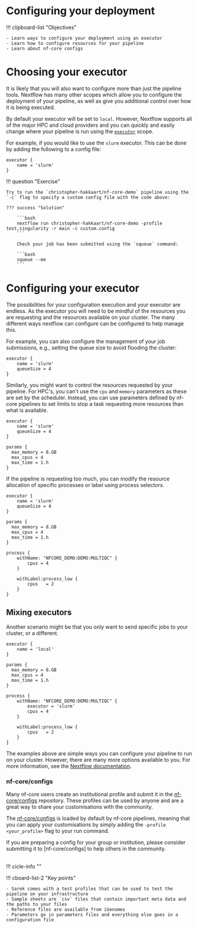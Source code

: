 # Configuring your deployment

!!! clipboard-list "Objectives"

    - Learn ways to configure your deployment using an executor
    - Learn how to configure resources for your pipeline
    - Learn about nf-core configs

# Choosing your executor

It is likely that you will also want to configure more than just the pipeline tools. Nextflow has many other scopes which allow you to configure the deployment of your pipeline, as well as give you additional control over how it is being executed.

By default your executor will be set to `local`. However, Nextflow supports all of the major HPC and cloud providers and you can quickly and easily change where your pipeline is run using the [`executor`](https://www.nextflow.io/docs/latest/executor.html#executors) scope.

For example, if you would like to use the `slurm` executor. This can be done by adding the following to a config file:

```console title="custom.config"
executor {
    name = 'slurm'
}
```

!!! question "Exercise"

    Try to run the `christopher-hakkaart/nf-core-demo` pipeline using the `-c` flag to specify a custom config file with the code above: 

    ??? success "Solution"

        ```bash
        nextflow run christopher-hakkaart/nf-core-demo -profile test,singularity -r main -c custom.config
        ``` 

        Check your job has been submitted using the `squeue` command:

        ```bash
        squeue --me
        ```

# Configuring your executor

The possibilities for your configuration execution and your executor are endless. As the executor you will need to be mindful of the resources you are requesting and the resources available on your cluster. The many different ways nextflow can configure can be configured to help manage this.

For example, you can also configure the management of your job submissions, e.g., setting the queue size to avoid flooding the cluster:

```console title="custom.config"
executor {
    name = 'slurm'
	queueSize = 4
}
```

Similarly, you might want to control the resources requested by your pipeline. For HPC's, you can't use the `cpu` and `memory` parameters as these are set by the scheduler. Instead, you can use parameters defined by nf-core pipelines to set limits to stop a task requesting more resources than what is available.

```console title="custom.config"
executor {
    name = 'slurm'
	queueSize = 4
}

params {
  max_memory = 8.GB
  max_cpus = 4
  max_time = 1.h
}
```

If the pipeline is requesting too much, you can modify the resource allocation of specific processes or label using process selectors.

```console title="custom.config"
executor {
    name = 'slurm'
	queueSize = 4
}

params {
  max_memory = 8.GB
  max_cpus = 4
  max_time = 1.h
}

process {
    withName: "NFCORE_DEMO:DEMO:MULTIQC" {
        cpus = 4
    }

    withLabel:process_low {
        cpus   = 2
    }
}
```

## Mixing executors

Another scenario might be that you only want to send specific jobs to your cluster, or a different.

```console title="custom.config"
executor {
    name = 'local'
}

params {
  max_memory = 8.GB
  max_cpus = 4
  max_time = 1.h
}

process {
    withName: "NFCORE_DEMO:DEMO:MULTIQC" {
        executor = 'slurm'
        cpus = 4
    }

    withLabel:process_low {
        cpus   = 2
    }
}
```

The examples above are simple ways you can configure your pipeline to run on your cluster. However, there are many more options available to you. For more information, see the [Nextflow documentation](https://www.nextflow.io/docs/latest/executor.html#executors).

### nf-core/configs

Many nf-core users create an institutional profile and submit it in the [nf-core/configs](https://github.com/nf-core/configs) repository. These profiles can be used by anyone and are a great way to share your customisations with the community.

The [nf-core/configs](https://github.com/nf-core/configs) is loaded by default by nf-core pipelines, meaning that you can apply your customisations by simply adding the `-profile <your_profile>` flag to your run command.

If you are preparing a config for your group or institution, please consider submitting it to [nf-core/configs] to help others in the community.


<br>
!!! cicle-info ""

!!! cboard-list-2 "Key points"

    - Sarek comes with a test profiles that can be used to test the pipeline on your infrastructure
    - Sample sheets are `csv` files that contain important meta data and the paths to your files
    - Reference files are available from iGenomes
    - Parameters go in parameters files and everything else goes in a configuration file
